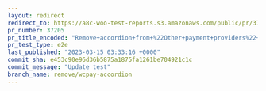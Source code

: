 ```yaml
---
layout: redirect
redirect_to: https://a8c-woo-test-reports.s3.amazonaws.com/public/pr/37205/e2e/index.html
pr_number: 37205
pr_title_encoded: "Remove+accordion+from+%22Other+payment+providers%22+in+WC+Pay+Task"
pr_test_type: e2e
last_published: "2023-03-15 03:33:16 +0000"
commit_sha: e453c90e96d36b5875a1875fa1261be704921c1c
commit_message: "Update test"
branch_name: remove/wcpay-accordion
---
```

